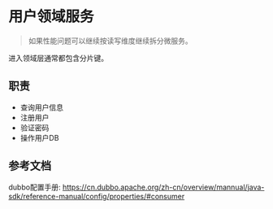 # 用户领域服务
> 如果性能问题可以继续按读写维度继续拆分微服务。

进入领域层通常都包含分片键。

## 职责
- 查询用户信息
- 注册用户
- 验证密码
- 操作用户DB

## 参考文档
dubbo配置手册: https://cn.dubbo.apache.org/zh-cn/overview/mannual/java-sdk/reference-manual/config/properties/#consumer